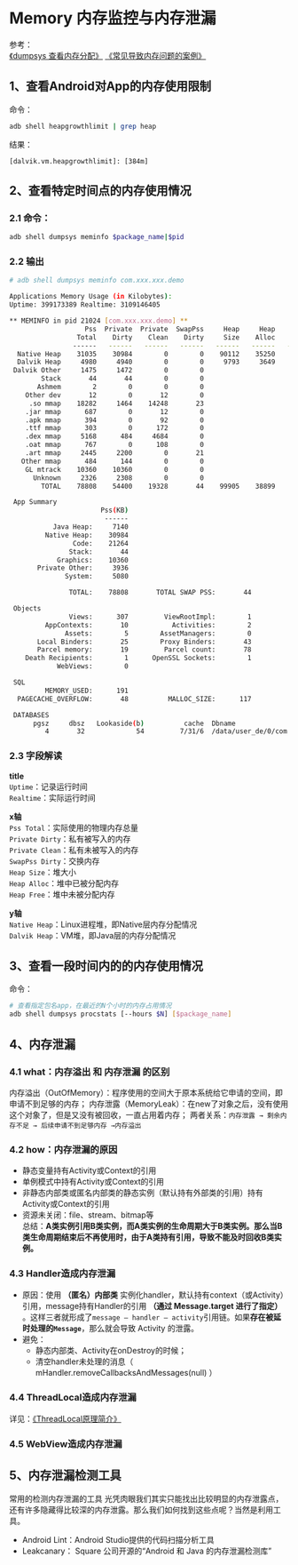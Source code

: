 # Memory 内存监控与内存泄漏
参考：  
[《dumpsys 查看内存分配》](https://developer.android.com/studio/command-line/dumpsys#ViewingAllocations)
[《常见导致内存问题的案例》](https://juejin.cn/post/6956183330622701576)

## 1、查看Android对App的内存使用限制
命令：
```bash
adb shell heapgrowthlimit | grep heap
```
结果：
```
[dalvik.vm.heapgrowthlimit]: [384m]
```

## 2、查看特定时间点的内存使用情况
### 2.1 命令：
```bash
adb shell dumpsys meminfo $package_name|$pid
```
### 2.2 输出
```bash
# adb shell dumpsys meminfo com.xxx.xxx.demo

Applications Memory Usage (in Kilobytes):
Uptime: 399173389 Realtime: 3109146405

** MEMINFO in pid 21024 [com.xxx.xxx.demo] **
                   Pss  Private  Private  SwapPss     Heap     Heap     Heap
                 Total    Dirty    Clean    Dirty     Size    Alloc     Free
                ------   ------   ------   ------   ------   ------   ------
  Native Heap    31035    30984        0        0    90112    35250    54861
  Dalvik Heap     4980     4940        0        0     9793     3649     6144
 Dalvik Other     1475     1472        0        0
        Stack       44       44        0        0
       Ashmem        2        0        0        0
    Other dev       12        0       12        0
     .so mmap    18282     1464    14248       23
    .jar mmap      687        0       12        0
    .apk mmap      394        0       92        0
    .ttf mmap      303        0      172        0
    .dex mmap     5168      484     4684        0
    .oat mmap      767        0      108        0
    .art mmap     2445     2200        0       21
   Other mmap      484      144        0        0
    GL mtrack    10360    10360        0        0
      Unknown     2326     2308        0        0
        TOTAL    78808    54400    19328       44    99905    38899    61005

 App Summary
                       Pss(KB)
                        ------
           Java Heap:     7140
         Native Heap:    30984
                Code:    21264
               Stack:       44
            Graphics:    10360
       Private Other:     3936
              System:     5080

               TOTAL:    78808       TOTAL SWAP PSS:       44

 Objects
               Views:      307         ViewRootImpl:        1
         AppContexts:       10           Activities:        2
              Assets:        5        AssetManagers:        0
       Local Binders:       25        Proxy Binders:       43
       Parcel memory:       19         Parcel count:       78
    Death Recipients:        1      OpenSSL Sockets:        1
            WebViews:        0

 SQL
         MEMORY_USED:      191
  PAGECACHE_OVERFLOW:       48          MALLOC_SIZE:      117

 DATABASES
      pgsz     dbsz   Lookaside(b)          cache  Dbname
         4       32             54         7/31/6  /data/user_de/0/com.xxx.xxx.demo/databases/client_xxx.db
```
### 2.3 字段解读

**title**  
`Uptime`：记录运行时间  
`Realtime`：实际运行时间  

**x轴**  
`Pss Total`：实际使用的物理内存总量  
`Private Dirty`：私有被写入的内存  
`Private Clean`：私有未被写入的内存  
`SwapPss Dirty`：交换内存  
`Heap Size`：堆大小  
`Heap Alloc`：堆中已被分配内存  
`Heap Free`：堆中未被分配内存  

**y轴**  
`Native Heap`：Linux进程堆，即Native层内存分配情况  
`Dalvik Heap`：VM堆，即Java层的内存分配情况  


## 3、查看一段时间内的的内存使用情况
命令：
```bash
# 查看指定包名app，在最近的N个小时的内存占用情况
adb shell dumpsys procstats [--hours $N] [$package_name]
```

## 4、内存泄漏
### 4.1 what：内存溢出 和 内存泄漏 的区别

内存溢出（OutOfMemory）：程序使用的空间大于原本系统给它申请的空间，即申请不到足够的内存；
内存泄露（MemoryLeak）：在new了对象之后，没有使用这个对象了，但是又没有被回收，一直占用着内存；
两者关系：```内存泄露 → 剩余内存不足 → 后续申请不到足够内存 →内存溢出```

### 4.2 how：内存泄漏的原因
- 静态变量持有Activity或Context的引用
- 单例模式中持有Activity或Context的引用
- 非静态内部类或匿名内部类的静态实例（默认持有外部类的引用）持有Activity或Context的引用
- 资源未关闭：file、stream、bitmap等  
总结：**A类实例引用B类实例，而A类实例的生命周期大于B类实例。那么当B类生命周期结束后不再使用时，由于A类持有引用，导致不能及时回收B类实例。**

### 4.3 Handler造成内存泄漏

- 原因：使用 **（匿名）内部类** 实例化handler，默认持有context（或Activity）引用，message持有Handler的引用 **（通过 Message.target 进行了指定）** 。这样三者就形成了```message – handler – activity```引用链。如果**存在被延时处理的```Message```**，那么就会导致 Activity 的泄露。
- 避免：
  - 静态内部类、Activity在onDestroy的时候；
  - 清空handler未处理的消息（ mHandler.removeCallbacksAndMessages(null) ）

### 4.4 ThreadLocal造成内存泄漏
详见：[《ThreadLocal原理简介》](../../Java/Java-Thread/Java-ThreadLocal.md)

### 4.5 WebView造成内存泄漏



## 5、内存泄漏检测工具
常用的检测内存泄漏的工具
光凭肉眼我们其实只能找出比较明显的内存泄露点，还有许多隐藏得比较深的内存泄露。那么我们如何找到这些点呢？当然是利用工具。
- Android Lint：Android Studio提供的代码扫描分析工具
- Leakcanary： Square 公司开源的“Android 和 Java 的内存泄漏检测库”




